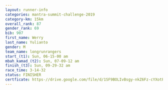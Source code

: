 ```yaml
---
layout: runner-info 
categories: mantra-summit-challenge-2019 
category-km: 15km 
overall_rank: 87
gender_rank: 69
bib: 907
first_name: Werry
last_name: Yulianto
gender: M
team_name: longrunrangers
start_(t1): Sun, 06-15-00 am
mbah_kamad_(t2): Sun, 07-09-12 am
finish_(t3): Sun, 09-29-32 am
race_time: 3-14-32
status: FINISHER
certficate: https-//drive.google.com/file/d/1SF9BOLIvBsgy-nkZ6Fz-cYXotPIOajO5/view?usp=sharing
---
```

